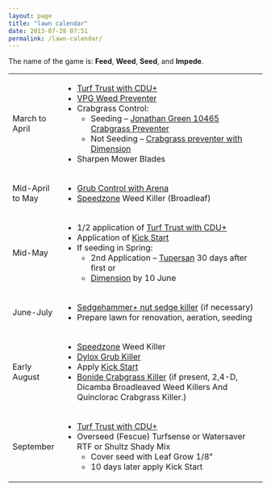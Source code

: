 ```yaml
---
layout: page
title: "lawn calendar"
date: 2013-07-28 07:51
permalink: /lawn-calendar/
---
```


The name of the game is: **Feed**, **Weed**, **Seed**, and **Impede**.

<table class='table'>
  <tr>
    <td width='20%'>
March to April
    </td>
    <td>
      <ul>
        <li><a href='http://www.amazon.com/turf-Trust-TURF-TRUST-24-2-12/dp/B002HJ7ZBE/'>Turf Trust with CDU+</a></li>
        <li><a href='http://www.amazon.com/Fertilome-fertilome-Fertilizer-Crabgrass-Preventer/dp/B005UJN34Q/'>VPG Weed Preventer</a></li>
        <li>Crabgrass Control:
          <ul>
            <li>Seeding &ndash; <a href='http://www.amazon.com/Jonathan-Green-10465-Crabgrass-Fertilizer/dp/B004JJKFXU'>Jonathan Green 10465 Crabgrass Preventer</a></li>
            <li>Not Seeding &ndash; <a href='http://www.amazon.com/GREEN-LIGHT-Crabgrass-Preventer2-Dimension/dp/B000LNYIP4/'>Crabgrass preventer with Dimension</a></li>
          </ul>
        </li>
<li>Sharpen Mower Blades</li>
</ul>
    </td>
  </tr>
  <tr>
    <td>
Mid-April to May
    </td>
    <td>
      <ul>
        <li><a href='http://www.amazon.com/Green-Light-24000-Grub-Control/dp/B002YHN3MO'>Grub Control with Arena</a></li>
        <li>
            <a href='http://www.amazon.com/SpeedZone-Killer-Boadleaf-Herbicide-785249/dp/B006LBDVT4/'>Speedzone</a> Weed Killer (Broadleaf)
        </li>
      </ul>
    </td>
  </tr>
  <tr>
    <td>
Mid-May
    </td>
    <td>
      <ul>
        <li>1/2 application of <a href='http://www.amazon.com/turf-Trust-TURF-TRUST-24-2-12/dp/B002HJ7ZBE/'>Turf Trust with CDU+</a></li>
        <li>Application of <a href='http://www.roozensonline.com/kick-start-organic.html'>Kick Start</a></li>
        <li> If seeding in Spring:
          <ul>
            <li>2nd Application &ndash; <a href='http://www.amazon.com/Scotts-49805A-Halts-Crabgrass-Preventer/dp/B001D1H9MM'>Tupersan</a> 30 days after first or</li>
            <li><a href='http://www.amazon.com/GREEN-LIGHT-Crabgrass-Preventer2-Dimension/dp/B000LNYIP4/'>Dimension</a> by 10 June</li>
          </ul>
        </li>
      </ul>
    </td>
  </tr>
  <tr>
    <td>
June-July
    </td>
    <td>
      <ul>
        <li><a href='http://www.amazon.com/Sedgehammer-Plus-Herbicide-Grams-Packs/dp/B007PHNUOE/'>Sedgehammer+ nut sedge killer</a> (if necessary) </li>
        <li>Prepare lawn for renovation, aeration, seeding</li>
      </ul>
    </td>
  </tr>
  <tr>
    <td>
Early August
    </td>
    <td>
      <ul>
        <li>
          <a href='http://www.amazon.com/SpeedZone-Killer-Boadleaf-Herbicide-785249/dp/B006LBDVT4/'>Speedzone</a> Weed Killer
        </li>
        <li><a href='http://www.amazon.com/Bayer-502730S-Control-Granules-15-Pound/dp/B000A10J9Q/'>Dylox Grub Killer</a></li>
        <li>Apply <a href='http://www.roozensonline.com/kick-start-organic.html'>Kick Start</a></li>
        <li><a href='http://www.amazon.com/BONIDE-PRODUCTS-066-Beater-32-Ounce/dp/B001AS2WL6/'>Bonide Crabgrass Killer</a> (if present, 2,4-D, Dicamba Broadleaved Weed Killers And Quinclorac Crabgrass Killer.)</li>
      </ul>
    </td>
  </tr>
  <tr>
    <td>
September
</td><td>
  <ul>
    <li><a href='http://www.amazon.com/turf-Trust-TURF-TRUST-24-2-12/dp/B002HJ7ZBE/'>Turf Trust with CDU+</a></li>
    <li>
        Overseed (Fescue) Turfsense or
        Watersaver RTF or
        Shultz Shady Mix
        <ul>
          <li>Cover seed with Leaf Grow 1/8"</li>
          <li>10 days later apply Kick Start</li>
        </ul>
    </li>
  </ul>
    </td>
  </tr>
</table>